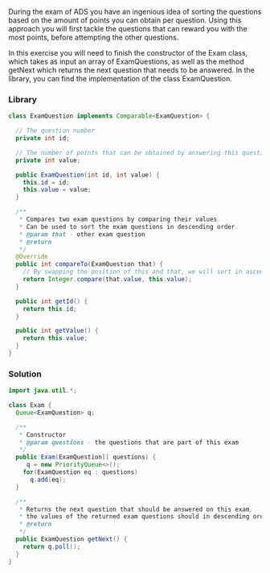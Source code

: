 During the exam of ADS you have an ingenious idea of sorting the questions based on the amount of points you can obtain per question. 
Using this approach you will first tackle the questions that can reward you with the most points, before attempting the other questions.

In this exercise you will need to finish the constructor of the Exam class, which takes as input an array of ExamQuestions, as well as the method getNext which returns the next question that needs to be answered. 
In the library, you can find the implementation of the class ExamQuestion.

### Library
```java
class ExamQuestion implements Comparable<ExamQuestion> {

  // The question number
  private int id;

  // The number of points that can be obtained by answering this question
  private int value;

  public ExamQuestion(int id, int value) {
    this.id = id;
    this.value = value;
  }

  /**
   * Compares two exam questions by comparing their values.
   * Can be used to sort the exam questions in descending order.
   * @param that - other exam question
   * @return
   */
  @Override
  public int compareTo(ExamQuestion that) {
    // By swapping the position of this and that, we will sort in ascending order.
    return Integer.compare(that.value, this.value);
  }

  public int getId() {
    return this.id;
  }

  public int getValue() {
    return this.value;
  }
}

```


### Solution
```java
import java.util.*;

class Exam {
  Queue<ExamQuestion> q;

  /**
   * Constructor
   * @param questions - the questions that are part of this exam
   */
  public Exam(ExamQuestion[] questions) {
     q = new PriorityQueue<>();
    for(ExamQuestion eq : questions)
      q.add(eq);
  }

  /**
   * Returns the next question that should be answered on this exam,
   * the values of the returned exam questions should in descending order (i.e. questions with high value should be returned first)
   * @return
   */
  public ExamQuestion getNext() {
    return q.poll();
  }
}
```
